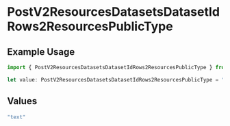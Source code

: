 # PostV2ResourcesDatasetsDatasetIdRows2ResourcesPublicType

## Example Usage

```typescript
import { PostV2ResourcesDatasetsDatasetIdRows2ResourcesPublicType } from "orq-poc-typescript/models/operations";

let value: PostV2ResourcesDatasetsDatasetIdRows2ResourcesPublicType = "text";
```

## Values

```typescript
"text"
```